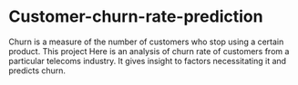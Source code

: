 # Customer-churn-rate-prediction
Churn is a measure of the number of customers who stop using a certain product. This project Here is an analysis of churn rate of customers from a particular telecoms industry. It gives insight to factors necessitating it and predicts churn. 
